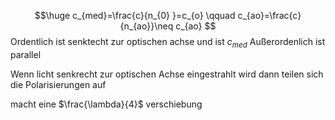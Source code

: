 $$\huge
c_{med}=\frac{c}{n_{0} }=c_{o} \qquad c_{ao}=\frac{c}{n_{ao}}\neq c_{ao}
$$
Ordentlich ist senktecht zur optischen achse und ist $c_{med}$
Außerordenlich ist parallel

Wenn licht senkrecht zur optischen Achse eingestrahlt wird dann teilen sich die Polarisierungen auf

macht eine $\frac{\lambda}{4}$ verschiebung
